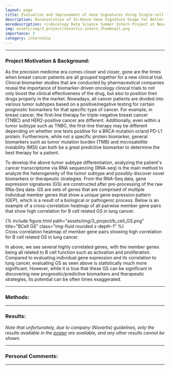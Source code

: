 ```yaml
---
layout: page
title: Evaluation and Improvement of Gene Signatures Using Single-cell RNA Sequencing (scRNA) Dataset in Lung Cancer 
description: Deconvolution of In-House Gene Signature Usage for Better Utilization of Gene Signatures 
moredescription: <i>Oncology Data Science Summer Intern Project at Novartis Institutes of Biological Research (NIBR) (2022)</i>
img: assets/img/3_project/novartis-intern_thumbnail.png
importance: 3
category: internship
---
```


---

### **Project Motivation & Background:**

As the precision medicine era comes closer and closer, gone are the times when breast cancer patients are all grouped together for a new clinical trial.
Clinical biomarker studies that are conducted by pharmaceutical companies reveal the importance of biomarker-driven oncology clinical trials to not only boost
the clinical effectiveness of the drug, but also to position their drugs properly in the market. Nowadays, all cancer patients are divided into various tumor subtypes
based on a positive/negative testing for certain prognostic biomarkers for that specific type of cancer. For example, in breast cancer, the first-line therapy for 
triple-negative breast cancer (TNBC) and HER2-positive cancer are different. Additionally, even within a tumor subtype such as TNBC, the first-line therapy
may be different depending on whether one tests positive for a BRCA mutation or/and PD-L1 protein. Furthermore, while not a specific protein biomarker, general biomarkers such as
tumor mutation burden (TMB) and microsatellite instability (MSI) can both be a great predictive biomarker to determine the best therapy for a patient.

To develop the above tumor subtype differentiation, analyzing the patient's cancer transcriptome via RNA sequencing (RNA-seq) is the main method to analyze the heterogeneity of the tumor subtype
and possibly discover novel biomarkers or therapeutic strategies. From the RNA-Seq data, gene expression signatures (GS) are constructed after pre-processing of the raw RNa-Seq data. 
GS are sets of genes that are comprised of multiple individual member genes that show a unique gene expression pattern (GEP), which is a result of a biological or pathogenic process.
Below is an example of a cross-correlation heatmap of all pairwise member gene pairs that show high correlation for B cell related GS in lung cancer. 

<div class="row">
    <div class="col-sm">
        {% include figure.html path="assets/img/3_project/b_cell_GS.png" title="BCell GS" class="img-fluid rounded z-depth-1" %}
    </div>
</div>
<div class="caption">
    Cross-correlation heatmap of member gene pairs showing high correlation for B cell related GS in lung cancer.
</div>

In above, we see several highly correlated genes, with the member genes being all related to B cell function such as activation and proliferation. Compared to 
evaluating individual gene expression and its correlation to lung cancer, evaluating GS as seen above is statistically much more significant. However, while it is true that these GS
can be significant in discovering new prognostic/predictive biomarkers and therapeutic strategies, its potential can be often times exaggerated. 







---

### **Methods:**


---

### **Results:**

*Note that unfortunately, due to company (Novartis) guidelines, only the results available in the [poster]() are available, and any other results cannot be 
shown.*

---

### **Personal Comments:**



---